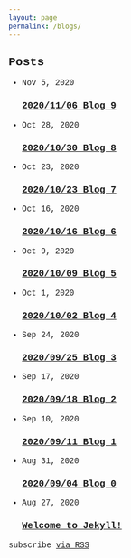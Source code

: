 ```yaml
---
layout: page
permalink: /blogs/
---
```

<html lang="en"><head>
<meta charset="utf-8">
<meta http-equiv="X-UA-Compatible" content="IE=edge">
<meta name="viewport" content="width=device-width, initial-scale=1"><!-- Begin Jekyll SEO tag v2.6.1 -->
<title>CIT 480/L Senior Design | California State University, Northridge CIT 480/L SENIOR DESIGN Fall 2020 Samuel Kim</title>
<meta name="generator" content="Jekyll v3.9.0" />
<meta property="og:title" content="CIT 480/L Senior Design" />
<meta property="og:locale" content="en_US" />
<meta name="description" content="California State University, Northridge CIT 480/L SENIOR DESIGN Fall 2020 Samuel Kim" />
<meta property="og:description" content="California State University, Northridge CIT 480/L SENIOR DESIGN Fall 2020 Samuel Kim" />
<link rel="canonical" href="http://localhost:4000/" />
<meta property="og:url" content="http://localhost:4000/" />
<meta property="og:site_name" content="CIT 480/L Senior Design" />
<script type="application/ld+json">
{"@type":"WebSite","url":"http://localhost:4000/","name":"CIT 480/L Senior Design","description":"California State University, Northridge CIT 480/L SENIOR DESIGN Fall 2020 Samuel Kim","headline":"CIT 480/L Senior Design","@context":"https://schema.org"}</script>
<!-- End Jekyll SEO tag -->
<link rel="stylesheet" href="/assets/main.css"><link type="application/atom+xml" rel="alternate" href="http://localhost:4000/feed.xml" title="CIT 480/L Senior Design" /></head>
<body>
<!--
<header class="site-header" role="banner">

<div class="wrapper"><a class="site-title" rel="author" href="/">CIT 480/L Senior Design</a><nav class="site-nav">
<input type="checkbox" id="nav-trigger" class="nav-trigger" />
<label for="nav-trigger">
<span class="menu-icon">
<svg viewBox="0 0 18 15" width="18px" height="15px">
<path d="M18,1.484c0,0.82-0.665,1.484-1.484,1.484H1.484C0.665,2.969,0,2.304,0,1.484l0,0C0,0.665,0.665,0,1.484,0 h15.032C17.335,0,18,0.665,18,1.484L18,1.484z M18,7.516C18,8.335,17.335,9,16.516,9H1.484C0.665,9,0,8.335,0,7.516l0,0 c0-0.82,0.665-1.484,1.484-1.484h15.032C17.335,6.031,18,6.696,18,7.516L18,7.516z M18,13.516C18,14.335,17.335,15,16.516,15H1.484 C0.665,15,0,14.335,0,13.516l0,0c0-0.82,0.665-1.483,1.484-1.483h15.032C17.335,12.031,18,12.695,18,13.516L18,13.516z"/>
</svg>
</span>
</label>

<div class="trigger"><a class="page-link" href="/about/">About</a></div>
</nav></div>
</header> -->
<main class="page-content" aria-label="Content">
<div class="wrapper">
<div class="home"><html>
<style>
        html, body, h1, h2, h3, h4, h5, h6, p {
                font-family:  "Courier";
        }

        body {
                background-color:#cce9ff;
        }

        .site-header  {
                background-color:#ffe9ec;
        }

        .site-footer {
                background-color:#ffe9ec;
        }
</style>
<body>
</body>
</html>
<h2 class="post-list-heading">Posts</h2>
<ul class="post-list"><li><span class="post-meta">Nov 5, 2020</span>
<h3>
<a class="post-link" href="/senior-design/2020/11/05/blog-9.html">
2020/11/06 Blog 9
</a>
</h3></li><li><span class="post-meta">Oct 28, 2020</span>
<h3>
<a class="post-link" href="/senior-design/2020/10/28/blog-8.html">
2020/10/30 Blog 8
</a>
</h3></li><li><span class="post-meta">Oct 23, 2020</span>
<h3>
<a class="post-link" href="/senior-design/2020/10/23/blog-7.html">
2020/10/23 Blog 7
</a>
</h3></li><li><span class="post-meta">Oct 16, 2020</span>
<h3>
<a class="post-link" href="/senior-design/2020/10/16/blog-6.html">
2020/10/16 Blog 6
</a>
</h3></li><li><span class="post-meta">Oct 9, 2020</span>
<h3>
<a class="post-link" href="/senior-design/2020/10/09/blog-5.html">
2020/10/09 Blog 5
</a>
</h3></li><li><span class="post-meta">Oct 1, 2020</span>
<h3>
<a class="post-link" href="/senior-design/2020/10/01/blog-4.html">
2020/10/02 Blog 4
</a>
</h3></li><li><span class="post-meta">Sep 24, 2020</span>
<h3>
<a class="post-link" href="/senior-design/2020/09/24/blog-3.html">
2020/09/25 Blog 3
</a>
</h3></li><li><span class="post-meta">Sep 17, 2020</span>
<h3>
<a class="post-link" href="/senior-design/2020/09/17/blog-2.html">
2020/09/18 Blog 2
</a>
</h3></li><li><span class="post-meta">Sep 10, 2020</span>
<h3>
<a class="post-link" href="/senior-design/2020/09/10/blog-1.html">
2020/09/11 Blog 1
</a>
</h3></li><li><span class="post-meta">Aug 31, 2020</span>
<h3>
<a class="post-link" href="/senior-design/2020/08/31/blog-0.html">
2020/09/04 Blog 0
</a>
</h3></li><li><span class="post-meta">Aug 27, 2020</span>
<h3>
<a class="post-link" href="/jekyll/update/2020/08/27/welcome-to-jekyll.html">
Welcome to Jekyll!
</a>
</h3></li></ul>

<p class="rss-subscribe">subscribe <a href="/feed.xml">via RSS</a></p></div>

</div>
</main>

<!--<footer class="site-footer h-card">
<data class="u-url" href="/"></data>

<div class="wrapper">

<h2 class="footer-heading">CIT 480/L Senior Design</h2>

<div class="footer-col-wrapper">
<div class="footer-col footer-col-1">
<ul class="contact-list">
  <li class="p-name">CIT 480/L Senior Design</li><li><a class="u-email" href="mailto:samuel.kim.475@my.csun.edu">samuel.kim.475@my.csun.edu</a></li></ul>
</div>

<div class="footer-col footer-col-2"><ul class="social-media-list"><li><a href="https://github.com/LeumasMymik"><svg class="svg-icon"><use xlink:href="/assets/minima-social-icons.svg#github"></use></svg> <span class="username">LeumasMymik</span></a></li><li><a href="https://instagram.com/sam._.kim"><svg class="svg-icon"><use xlink:href="/assets/minima-social-icons.svg#instagram"></use></svg> <span class="username">sam._.kim</span></a></li><li><a href="https://www.linkedin.com/in/leumasmymik"><svg class="svg-icon"><use xlink:href="/assets/minima-social-icons.svg#linkedin"></use></svg> <span class="username">leumasmymik</span></a></li></ul>
</div>

<div class="footer-col footer-col-3">
<p>California State University, Northridge CIT 480/L SENIOR DESIGN Fall 2020 Samuel Kim</p>
</div>
</div>

</div>

</footer> -->
</body>

</html>

